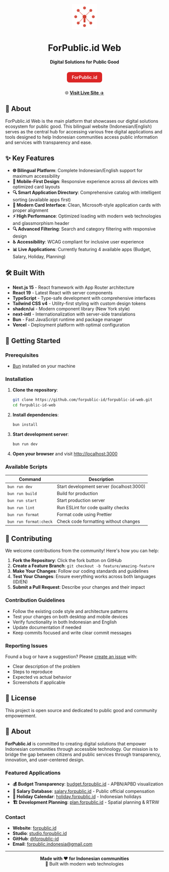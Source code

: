 <div align="center">
  <img src="public/logo.svg" alt="ForPublic.id Logo" width="80" height="80">
  
  # ForPublic.id Web
  
  **Digital Solutions for Public Good**
  
  <div style="background: #dc2626; color: white; padding: 8px 16px; border-radius: 8px; display: inline-block; margin: 10px 0; font-weight: 600;">
    <span style="color: white;">ForPublic.id</span>
  </div>
  
  🌐 **[Visit Live Site →](https://forpublic.id)**
  
</div>

## 🎯 About

ForPublic.id Web is the main platform that showcases our digital solutions ecosystem for public good. This bilingual website (Indonesian/English) serves as the central hub for accessing various free digital applications and tools designed to help Indonesian communities access public information and services with transparency and ease.

## ✨ Key Features

- **🌐 Bilingual Platform**: Complete Indonesian/English support for maximum accessibility
- **📱 Mobile-First Design**: Responsive experience across all devices with optimized card layouts
- **🔍 Smart Application Directory**: Comprehensive catalog with intelligent sorting (available apps first)
- **🎨 Modern Card Interface**: Clean, Microsoft-style application cards with proper alignment
- **⚡ High Performance**: Optimized loading with modern web technologies and glassmorphism header
- **🔍 Advanced Filtering**: Search and category filtering with responsive design
- **♿ Accessibility**: WCAG compliant for inclusive user experience
- **📊 Live Applications**: Currently featuring 4 available apps (Budget, Salary, Holiday, Planning)

## 🛠️ Built With

- **Next.js 15** - React framework with App Router architecture
- **React 19** - Latest React with server components
- **TypeScript** - Type-safe development with comprehensive interfaces
- **Tailwind CSS v4** - Utility-first styling with custom design tokens
- **shadcn/ui** - Modern component library (New York style)
- **next-intl** - Internationalization with server-side translations
- **Bun** - Fast JavaScript runtime and package manager
- **Vercel** - Deployment platform with optimal configuration

## 🚀 Getting Started

### Prerequisites

- [Bun](https://bun.sh) installed on your machine

### Installation

1. **Clone the repository**:

   ```bash
   git clone https://github.com/forpublic-id/forpublic-id-web.git
   cd forpublic-id-web
   ```

2. **Install dependencies**:

   ```bash
   bun install
   ```

3. **Start development server**:

   ```bash
   bun run dev
   ```

4. **Open your browser** and visit [http://localhost:3000](http://localhost:3000)

### Available Scripts

| Command                | Description                               |
| ---------------------- | ----------------------------------------- |
| `bun run dev`          | Start development server (localhost:3000) |
| `bun run build`        | Build for production                      |
| `bun run start`        | Start production server                   |
| `bun run lint`         | Run ESLint for code quality checks        |
| `bun run format`       | Format code using Prettier                |
| `bun run format:check` | Check code formatting without changes     |

## 🤝 Contributing

We welcome contributions from the community! Here's how you can help:

1. **Fork the Repository**: Click the fork button on GitHub
2. **Create a Feature Branch**: `git checkout -b feature/amazing-feature`
3. **Make Your Changes**: Follow our coding standards and guidelines
4. **Test Your Changes**: Ensure everything works across both languages (ID/EN)
5. **Submit a Pull Request**: Describe your changes and their impact

### Contribution Guidelines

- Follow the existing code style and architecture patterns
- Test your changes on both desktop and mobile devices
- Verify functionality in both Indonesian and English
- Update documentation if needed
- Keep commits focused and write clear commit messages

### Reporting Issues

Found a bug or have a suggestion? Please [create an issue](https://github.com/forpublic-id/forpublic-id-web/issues) with:

- Clear description of the problem
- Steps to reproduce
- Expected vs actual behavior
- Screenshots if applicable

## 📄 License

This project is open source and dedicated to public good and community empowerment.

## 🚀 About

**ForPublic.id** is committed to creating digital solutions that empower Indonesian communities through accessible technology. Our mission is to bridge the gap between citizens and public services through transparency, innovation, and user-centered design.

### Featured Applications

- **💰 Budget Transparency**: [budget.forpublic.id](https://budget.forpublic.id) - APBN/APBD visualization
- **👥 Salary Database**: [salary.forpublic.id](https://salary.forpublic.id) - Public official compensation
- **📅 Holiday Calendar**: [holiday.forpublic.id](https://holiday.forpublic.id) - Indonesian holidays
- **🏗️ Development Planning**: [plan.forpublic.id](https://plan.forpublic.id) - Spatial planning & RTRW

### Contact

- **Website**: [forpublic.id](https://forpublic.id)
- **Studio**: [studio.forpublic.id](https://studio.forpublic.id)
- **GitHub**: [@forpublic-id](https://github.com/forpublic-id)
- **Email**: forpublic.indonesia@gmail.com

---

<div align="center">
  <strong>Made with ❤️ for Indonesian communities</strong><br>
  🚀 Built with modern web technologies
</div>
